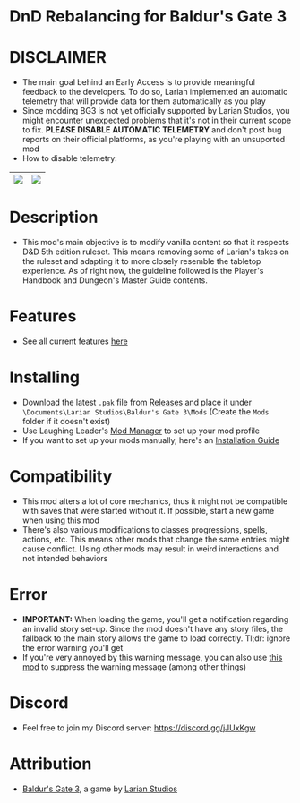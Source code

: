 DnD Rebalancing for Baldur's Gate 3
=======

# DISCLAIMER
* The main goal behind an Early Access is to provide meaningful feedback to the developers. To do so, Larian implemented an automatic telemetry that will provide data for them automatically as you play
* Since modding BG3 is not yet officially supported by Larian Studios, you might encounter unexpected problems that it's not in their current scope to fix. **PLEASE DISABLE AUTOMATIC TELEMETRY** and don't post bug reports on their official platforms, as you're playing with an unsuported mod
* How to disable telemetry:

| ![](https://i.imgur.com/8BSSPiW.png) | ![](https://i.imgur.com/huTu79h.png) |
|:---:|:---:|

# Description
* This mod's main objective is to modify vanilla content so that it respects D&D 5th edition ruleset. This means removing some of Larian's takes on the ruleset and adapting it to more closely resemble the tabletop experience. As of right now, the guideline followed is the Player's Handbook and Dungeon's Master Guide contents.

# Features
* See all current features [here](https://github.com/ZerdBG3/DnD-Rebalancing/blob/main/Features.md)

# Installing
* Download the latest `.pak` file from [Releases](https://github.com/ZerdBG3/DnD-Rebalancing/releases) and place it under `\Documents\Larian Studios\Baldur's Gate 3\Mods` (Create the `Mods` folder if it doesn't exist)
* Use Laughing Leader's [Mod Manager](https://github.com/LaughingLeader/BG3ModManager) to set up your mod profile
* If you want to set up your mods manually, here's an [Installation Guide](https://github.com/ZerdBG3/DnD-Rebalancing/blob/main/Installing.md)

# Compatibility
* This mod alters a lot of core mechanics, thus it might not be compatible with saves that were started without it. If possible, start a new game when using this mod
* There's also various modifications to classes progressions, spells, actions, etc. This means other mods that change the same entries might cause conflict. Using other mods may result in weird interactions and not intended behaviors

# Error
* **IMPORTANT:** When loading the game, you'll get a notification regarding an invalid story set-up. Since the mod doesn't have any story files, the fallback to the main story allows the game to load correctly. Tl;dr: ignore the error warning you'll get
* If you're very annoyed by this warning message, you can also use [this mod](https://www.nexusmods.com/baldursgate3/mods/227) to suppress the warning message (among other things)

# Discord
* Feel free to join my Discord server: https://discord.gg/jJUxKgw

# Attribution
- [Baldur's Gate 3](https://store.steampowered.com/app/1086940/Baldurs_Gate_3/), a game by [Larian Studios](http://larian.com/)
